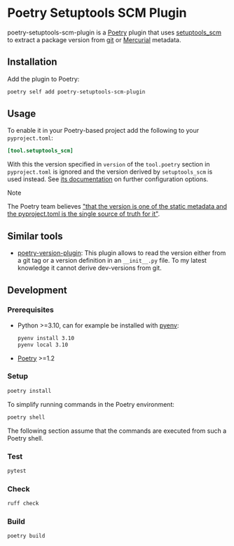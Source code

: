 # Poetry Setuptools SCM Plugin

poetry-setuptools-scm-plugin is a [Poetry](https://python-poetry.org/) plugin that uses 
[setuptools_scm](https://github.com/pypa/setuptools_scm) to extract a package version from [git](https://git-scm.com/) 
or [Mercurial](https://www.mercurial-scm.org/) metadata.

## Installation

Add the plugin to Poetry:

```bash
poetry self add poetry-setuptools-scm-plugin
```

## Usage

To enable it in your Poetry-based project add the following to your `pyproject.toml`:

```toml
[tool.setuptools_scm]
```

With this the version specified in `version` of the `tool.poetry` section in `pyproject.toml` is ignored and
the version derived by `setuptools_scm` is used instead. See [its documentation](https://setuptools-scm.readthedocs.io/)
on further configuration options.

> [!NOTE]
> The Poetry team believes 
> ["that the version is one of the static metadata and the pyproject.toml is the single source of truth for it"](
> https://github.com/python-poetry/poetry/issues/4971#issuecomment-1013930810).  


## Similar tools

- [poetry-version-plugin](https://github.com/tiangolo/poetry-version-plugin/):
  This plugin allows to read the version either from a git tag or a version definition in an `__init__.py` file. To my
  latest knowledge it cannot derive dev-versions from git.



## Development

### Prerequisites

- Python >=3.10, can for example be installed with [pyenv](https://github.com/pyenv/pyenv):
   ```bash
   pyenv install 3.10
   pyenv local 3.10
   ```

- [Poetry](https://python-poetry.org/docs/#installation) >=1.2

### Setup

```bash
poetry install
```

To simplify running commands in the Poetry environment:

```bash
poetry shell
```

The following section assume that the commands are executed from such a Poetry shell.

### Test

```bash
pytest
```

### Check

```bash
ruff check
```

### Build

```bash
poetry build
```
